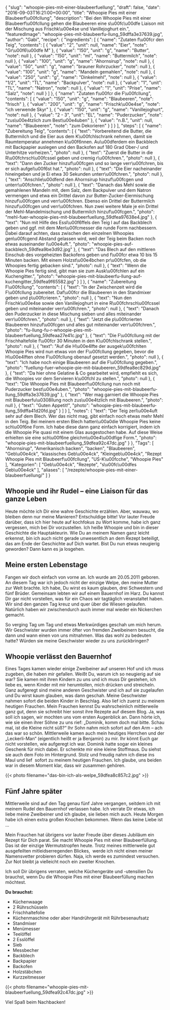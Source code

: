 {
    "slug": "whoopie-pies-mit-einer-blaubeerfuellung",
    "draft": false,
    "date": "2016-09-03T16:21:00+00:00",
    "title": "Whoopie Pies mit einer Blaubeerf\u00fcllung",
    "description": "Bei den Whoopie Pies mit einer Blaubeerf\u00fcllung gehen die Blaubeeren eine s\u00fc\u00dfe Liaison mit der Mischung aus Frischk\u00e4se und Vanillejoghurt ein.",
    "featuredImage": "whoopie-pies-mit-blaubeerfu-llung_59dffa3e37639.jpg",
    "author": "Gabi",
    "recipe": {
        "ingredients": [
            {
                "name": "Zutaten f\u00fcr den Teig",
                "contents": [
                    {
                        "value": "2",
                        "unit": null,
                        "name": "Eier",
                        "note": "Gr\u00f6\u00dfe M"
                    },
                    {
                        "value": "150",
                        "unit": "g",
                        "name": "Butter",
                        "note": null
                    },
                    {
                        "value": "150",
                        "unit": "ml",
                        "name": "Buttermilch",
                        "note": null
                    },
                    {
                        "value": "100",
                        "unit": "g",
                        "name": "Ahornsirup",
                        "note": null
                    },
                    {
                        "value": "50",
                        "unit": "g",
                        "name": "brauner Rohrzucker",
                        "note": null
                    },
                    {
                        "value": "100",
                        "unit": "g",
                        "name": "Mandeln gemahlen",
                        "note": null
                    },
                    {
                        "value": "250",
                        "unit": "g",
                        "name": "Dinkelmehl",
                        "note": null
                    },
                    {
                        "value": "1\/2",
                        "unit": "TL",
                        "name": "Backpulver",
                        "note": null
                    },
                    {
                        "value": "1",
                        "unit": "TL",
                        "name": "Natron",
                        "note": null
                    },
                    {
                        "value": "1",
                        "unit": "Prise",
                        "name": "Salz",
                        "note": null
                    }
                ]
            },
            {
                "name": "Zutaten f\u00fcr die F\u00fcllung",
                "contents": [
                    {
                        "value": "150",
                        "unit": "g",
                        "name": "Blaubeeren",
                        "note": "frisch"
                    },
                    {
                        "value": "200",
                        "unit": "g",
                        "name": "Frischk\u00e4se",
                        "note": "ich verwende Skyr"
                    },
                    {
                        "value": "150",
                        "unit": "g",
                        "name": "Vanillejoghurt",
                        "note": null
                    },
                    {
                        "value": "2 - 3",
                        "unit": "EL",
                        "name": "Puderzucker",
                        "note": "zus\u00e4tzlich zum Best\u00e4uben"
                    },
                    {
                        "value": "n.B.",
                        "unit": null,
                        "name": "Blaubeeren",
                        "note": "zum Dekorieren"
                    }
                ]
            }
        ],
        "steps": [
            {
                "name": "Zubereitung Teig",
                "contents": [
                    {
                        "text": "Vorbereitend die Butter, die Buttermilch und die Eier aus dem K\u00fchlschrank nehmen, damit sie Raumtemperatur annehmen k\u00f6nnen. Au\u00dferdem ein Backblech mit Backpapier auslegen und den Backofen auf 180 Grad Ober-\/ und Unterhitze vorheizen.",
                        "photo": null
                    },
                    {
                        "text": "Zuerst die Butter in die R\u00fchrsch\u00fcssel geben und cremig r\u00fchren.",
                        "photo": null
                    },
                    {
                        "text": "Dann den Zucker hinzuf\u00fcgen und so lange verr\u00fchren, bis er sich aufgel\u00f6st hat.",
                        "photo": null
                    },
                    {
                        "text": "Die Eier nacheinander hineingeben und je Ei etwa 30 Sekunden unterr\u00fchren.",
                        "photo": null
                    },
                    {
                        "text": "Anschlie\u00dfend den Ahornsirup hinzuf\u00fcgen und unterr\u00fchren.",
                        "photo": null
                    },
                    {
                        "text": "Danach das Mehl sowie die gemahlenen Mandeln mit, dem Salz, dem Backpulver und dem Natron vermengen und etwa ein Drittel davon zur Butter-Zucker-Eiermischung hinzuf\u00fcgen und verr\u00fchren. Ebenso ein Drittel der Buttermilch hinzuf\u00fcgen und verr\u00fchren. Nun zwei weitere Male je ein Drittel der Mehl-Mandelmischung und Buttermilch hinzuf\u00fcgen.",
                        "photo": "mehl-fuer-whoopie-pies-mit-blaubeerfuellung_59dfea97638e4.jpg"
                    },
                    {
                        "text": "Nun mit Hilfe des  Essl\u00f6ffels den Teig l auf das Backblech geben und ggf. mit dem Men\u00fcmesser die runde Form nachbessern. Dabei darauf achten, dass zwischen den einzelnen Whoopies gen\u00fcgend Abstand gelassen wird, weil der Teig beim Backen noch etwas auseinander l\u00e4uft.",
                        "photo": "whoopie-pies-auf-backblech_59dfea9be3d92.jpg"
                    },
                    {
                        "text": "Das Blech auf den mittleren Einschub des vorgeheizten Backofens geben und f\u00fcr etwa 10 bis 15 Minuten backen. Mit einem Holzst\u00e4bchen pr\u00fcfen, ob die Whoopies fertig gebacken sind.",
                        "photo": null
                    },
                    {
                        "text": "Wenn die Whoopie Pies fertig sind, gibt man sie zum Ausk\u00fchlen auf ein Kuchengitter.",
                        "photo": "whoopie-pies-mit-blaubeerfu-llung-auf-kuchengitter_59dfea9f65582.jpg"
                    }
                ]
            },
            {
                "name": "Zubereitung F\u00fcllung",
                "contents": [
                    {
                        "text": "In der Zwischenzeit wird die F\u00fcllung zubereitet. Daf\u00fcr die Blaubeeren in den Standmixer geben und p\u00fcrieren.",
                        "photo": null
                    },
                    {
                        "text": "Nun den Frischk\u00e4se sowie den Vanillejoghurt in eine R\u00fchrsch\u00fcssel geben und miteinander verr\u00fchren.",
                        "photo": null
                    },
                    {
                        "text": "Danach den Puderzucker in diese Mischung sieben und alles miteinander verr\u00fchren.",
                        "photo": null
                    },
                    {
                        "text": "Jetzt die p\u00fcrierten Blaubeeren hinzuf\u00fcgen und alles gut miteinander verr\u00fchren.",
                        "photo": "fu-llung-fu-r-whoopie-pies-mit-blaubeerfuellung_59dfeaa27e41c.jpg"
                    },
                    {
                        "text": "Die F\u00fcllung mit der Frischhaltefolie f\u00fcr 30 Minuten in den K\u00fchlschrank stellen.",
                        "photo": null
                    },
                    {
                        "text": "Auf die H\u00e4lfte der ausgek\u00fchlten Whoopie Pies wird nun etwas von der F\u00fcllung gegeben, bevor die H\u00e4lften ohne F\u00fcllung obenauf gesetzt werden.",
                        "photo": null
                    },
                    {
                        "text": "Ich habe noch einige Blaubeeren auf die F\u00fcllung gegeben.",
                        "photo": "fuellung-fuer-whoopie-pie-mit-blaubeeren_59dfea8ec829d.jpg"
                    },
                    {
                        "text": "Da hier ohne Gelatine & Co gearbeitet wird, empfiehlt es sich, die Whoopies vor dem Servieren k\u00fchl zu stellen.",
                        "photo": null
                    },
                    {
                        "text": "Die Whoopie Pies mit Blaubeerf\u00fcllung nun noch mit Puderzucker best\u00e4uben.",
                        "photo": "whoopie-pies-mit-blaubeerfu-llung_59dffa3e37639.jpg"
                    },
                    {
                        "text": "Wer mag garniert die Whoopie Pies mit Blaubeerfu\u0308llung noch zus\u00e4tzlich mit Blaubeeren.",
                        "photo": null
                    },
                    {
                        "text": "Guten Appetit!",
                        "photo": "whoopie-pies-mit-blaubeerfu-llung_59dffa41d20fd.jpg"
                    }
                ]
            }
        ],
        "notes": {
            "text": "Der Teig zerl\u00e4uft sehr auf dem Blech. Wer das nicht mag, gibt einfach noch etwas mehr Mehl in den Teig. Bei meinem ersten Blech hatten\u00a0die Whoopie Pies keine sch\u00f6ne Form. Ich habe diese dann ganz einfach korrigiert, indem ich die Whoopie Pie quasi mit einem Glas ausgestochen habe. Auf diese Weise erhielten sie eine sch\u00f6ne gleichm\u00e4\u00dfige Form.",
            "photo": "whoopie-pies-mit-blaubeerfuellung_59dfea92c47dc.jpg"
        }
    },
    "Tags": [
        "Ahornsirup",
        "Amerikanisch backen",
        "backen",
        "Blaubeeren",
        "Geb\u00e4ck",
        "klassisches Geb\u00e4ck",
        "Kleingeb\u00e4ck",
        "Rezept Whoopie Pies mit Blaubeerf\u00fcllung",
        "US-K\u00fcche",
        "Whoopie Pies"
    ],
    "Kategorien": [
        "Geb\u00e4ck",
        "Rezepte",
        "s\u00fc\u00dfes Geb\u00e4ck"
    ],
    "aliases": [
        "\/rezepte\/whoopie-pies-mit-einer-blaubeerfuellung\/"
    ]
}

## Whoopie und ihr Rudel – eine Liaison für das ganze Leben

Heute möchte ich Dir eine wahre Geschichte erzählen. Aber, wauwau, wo bleiben denn nur meine Manieren? Entschuldige bitte! Vor lauter Freude darüber, dass ich hier heute auf kochfokus zu Wort komme, habe ich ganz vergessen, mich bei Dir vorzustellen. Ich heiße Whoopie und bin in dieser Geschichte die Hauptakteurin. Wie Du an meinem Namen ganz leicht erkennst, bin ich auch nicht gerade unwesentlich an dem Rezept beteiligt, das am Ende der Geschichte auf Dich wartet. Bist Du nun etwas neugierig geworden? Dann kann es ja losgehen.

## Meine ersten Lebenstage

Fangen wir doch einfach von vorne an. Ich wurde am 20.05.2011 geboren. An diesem Tag war ich jedoch nicht der einzige Welpe, den meine Mutter zur Welt brachte. Ich habe, Du wirst es kaum glauben, drei Schwestern und fünf Brüder. Gemeinsam lebten wir auf einem Bauernhof im Harz. Du kannst Dir gar nicht vorstellen, was für ein Chaos wir tagtäglich veranstaltet haben. Wir sind den ganzen Tag kreuz und quer über die Wiesen gelaufen. Natürlich haben wir zwischendurch auch immer mal wieder ein Nickerchen gemacht.

So verging Tag um Tag und etwas Merkwürdiges geschah um mich herum. Wir Geschwister wurden immer öfter von fremden Zweibeinern besucht, die dann und wann einen von uns mitnahmen. Was das wohl zu bedeuten hatte? Würden sie meine Geschwister wieder zu uns zurückbringen?

## Whoopie verlässt den Bauernhof

Eines Tages kamen wieder einige Zweibeiner auf unseren Hof und ich muss zugeben, die haben mir gefallen. Weißt Du, warum ich so neugierig auf sie war? Sie kamen mit ihren Kindern zu uns und ich muss Dir gestehen, ich liebe es, wenn Kinder mit mir herumtollen, mich drücken und streicheln. Ganz aufgeregt sind meine anderen Geschwister und ich auf sie zugelaufen und Du wirst kaum glauben, was dann geschah. Meine Geschwister nahmen sofort die beiden Kinder in Beschlag. Also lief ich zuerst zu meinem heutigen Frauchen. Mein Frauchen kennst Du wahrscheinlich mittlerweile ganz gut, denn sie schreibt hier sonst ihre Rezepte auf diesem Blog. Ja, was soll ich sagen, wir mochten uns vom ersten Augenblick an. Dann hörte ich, wie sie einen ihrer Söhne zu uns rief: &#8222;Dominik, komm doch mal bitte. Schau mal, ist die Kleine nicht süß?&#8220; Ihr Sohn nahm mich sofort auf den Arm &#8211; ach das war so schön. Mittlerweile kamen auch mein heutiges Herrchen und der &#8222;Leckerli-Man&#8220; (eigentlich heißt er ja Benjamin) zu mir. Ihr könnt Euch gar nicht vorstellen, wie aufgeregt ich war. Dominik hatte sogar ein kleines Geschenk für mich dabei. Er schenkte mir eine kleine Stoffmaus. Du siehst sie auch dem Foto im Hintergrund. Stolz und freudig nahm ich diese ins Maul und lief  sofort zu meinem heutigen Frauchen. Ich glaube, uns beiden war in diesem Moment klar, dass wir zusammen gehören.

{{< photo filename="das-bin-ich-als-welpe_59dfea8c857c2.jpg" >}}

## Fünf Jahre später

Mittlerweile sind auf den Tag genau fünf Jahre vergangen, seitdem ich mit meinem Rudel den Bauernhof verlassen habe. Ich verrate Dir etwas, ich liebe meine Zweibeiner und ich glaube, sie lieben mich auch. Heute Morgen habe ich einen extra großen Knochen bekommen. Wenn das keine Liebe ist &#8230;

Mein Frauchen hat übrigens vor lauter Freude über dieses Jubiläum ein Rezept für Dich parat. Sie macht Whoopie Pies mit einer Blaubeerfüllung. Das ist der einzige Wermutstropfen heute. Trotz meines mittlerweile gut ausgefeilten mitleidserregenden Blickes,  werde ich nicht einen meiner Namensvetter probieren dürfen. Naja, ich werde es zumindest versuchen. Zur Not bleibt ja vielleicht noch ein zweiter Knochen.

Ich soll Dir übrigens verraten, welche Küchengeräte und -utensilien Du brauchst, wenn Du die Whoopie Pies mit einer Blaubeerfüllung machen möchtest.

**Du brauchst:**

 * Küchenwaage
 * 2 Rührschüsseln
 * Frischhaltefolie
 * Küchenmaschine oder aber Handrührgerät mit Rührbesenaufsatz
 * Standmixer
 * Menümesser
 * Teelöffel
 * 2 Esslöffel
 * Sieb
 * Messbecher
 * Backblech
 * Backpapier
 * Backofen
 * Holzstäbchen
 * Kurzzeitmesser

{{< photo filename="whoopie-pies-mit-blaubeerfuellung_59dfea92c47dc.jpg" >}}

Viel Spaß beim Nachbacken!